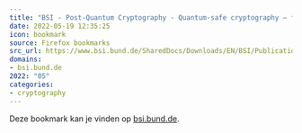 ```yaml
---
title: "BSI - Post-Quantum Cryptography - Quantum-safe cryptography – fundamentals, current developments and..."
date: 2022-05-19 12:35:25
icon: bookmark
source: Firefox bookmarks
src_url: https://www.bsi.bund.de/SharedDocs/Downloads/EN/BSI/Publications/Brochure/quantum-safe-cryptography.html?nn=433196
domains:
- bsi.bund.de
2022: "05"
categories:
- cryptography
---
```

Deze bookmark kan je vinden op [bsi.bund.de](https://www.bsi.bund.de/SharedDocs/Downloads/EN/BSI/Publications/Brochure/quantum-safe-cryptography.html?nn=433196).
